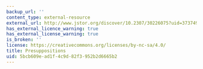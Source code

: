 ```yaml
---
backup_url: ''
content_type: external-resource
external_url: http://www.jstor.org/discover/10.2307/30226075?uid=3737496&uid=2&uid=4&sid=21100686062501
has_external_licence_warning: true
has_external_license_warning: true
is_broken: ''
license: https://creativecommons.org/licenses/by-nc-sa/4.0/
title: Presuppositions
uid: 5bcb609e-ad1f-4c9d-82f3-952b2d6665b2
---
```

